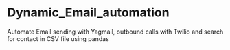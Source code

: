 # Dynamic_Email_automation
Automate Email sending with Yagmail, outbound calls with Twilio and search for contact in CSV file using pandas
